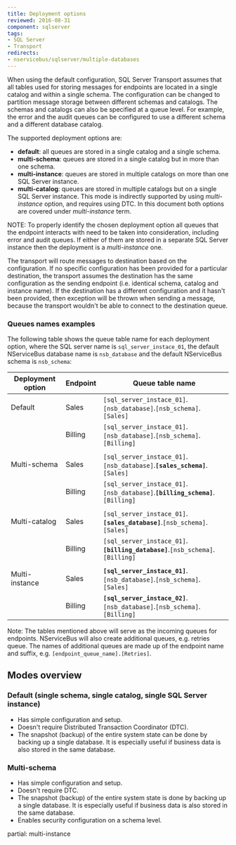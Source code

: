 ```yaml
---
title: Deployment options
reviewed: 2016-08-31
component: sqlserver
tags:
- SQL Server
- Transport
redirects:
- nservicebus/sqlserver/multiple-databases
---
```


When using the default configuration, SQL Server Transport assumes that all tables used for storing messages for endpoints are located in a single catalog and within a single schema. The configuration can be changed to partition message storage between different schemas and catalogs. The schemas and catalogs can also be specified at a queue level. For example, the error and the audit queues can be configured to use a different schema and a different database catalog.

The supported deployment options are:

 * **default**: all queues are stored in a single catalog and a single schema.
 * **multi-schema**: queues are stored in a single catalog but in more than one schema.
 * **multi-instance**: queues are stored in multiple catalogs on more than one SQL Server instance.
 * **multi-catalog**: queues are stored in multiple catalogs but on a single SQL Server instance. This mode is indirectly supported by using *multi-instance* option, and requires using DTC. In this document both options are covered under *multi-instance* term.

NOTE: To properly identify the chosen deployment option all queues that the endpoint interacts with need to be taken into consideration, including error and audit queues. If either of them are stored in a separate SQL Server instance then the deployment is a *multi-instance* one.

The transport will route messages to destination based on the configuration. If no specific configuration has been provided for a particular destination, the transport assumes the destination has the same configuration as the sending endpoint (i.e. identical schema, catalog and instance name). If the destination has a different configuration and it hasn't been provided, then exception will be thrown when sending a message, because the transport wouldn't be able to connect to the destination queue.


### Queues names examples

The following table shows the queue table name for each deployment option, where the SQL server name is `sql_server_instace_01`, the default NServiceBus database name is `nsb_database` and the default NServiceBus schema is `nsb_schema`:

| Deployment option | Endpoint | Queue table name                                                      |
|-------------------|----------|-----------------------------------------------------------------------|
| Default           | Sales    | `[sql_server_instace_01]`.`[nsb_database]`.`[nsb_schema]`.`[Sales]`           |
|                   | Billing  | `[sql_server_instace_01]`.`[nsb_database]`.`[nsb_schema]`.`[Billing]`         |
||||
| Multi-schema      | Sales    | `[sql_server_instace_01]`.`[nsb_database]`.**`[sales_schema]`**.`[Sales]`     |
|                   | Billing  | `[sql_server_instace_01]`.`[nsb_database]`.**`[billing_schema]`**.`[Billing]` |
||||
| Multi-catalog     | Sales    | `[sql_server_instace_01]`.**`[sales_database]`**.`[nsb_schema]`.`[Sales]`     |
|                   | Billing  | `[sql_server_instace_01]`.**`[billing_database]`**.`[nsb_schema]`.`[Billing]` |
||||
| Multi-instance    | Sales    | **`[sql_server_instace_01]`**.`[nsb_database]`.`[nsb_schema]`.`[Sales]`       |
|                   | Billing  | **`[sql_server_instace_02]`**.`[nsb_database]`.`[nsb_schema]`.`[Billing]`     |

Note: The tables mentioned above will serve as the incoming queues for endpoints. NServiceBus will also create additional queues, e.g. retries queue. The names of additional queues are made up of the endpoint name and suffix, e.g. `[endpoint_queue_name].[Retries]`.


## Modes overview


### Default (single schema, single catalog, single SQL Server instance)

 * Has simple configuration and setup.
 * Doesn't require Distributed Transaction Coordinator (DTC).
 * The snapshot (backup) of the entire system state can be done by backing up a single database. It is especially useful if business data is also stored in the same database.


### Multi-schema

 * Has simple configuration and setup.
 * Doesn't require DTC.
 * The snapshot (backup) of the entire system state is done by backing up a single database. It is especially useful if business data is also stored in the same database.
 * Enables security configuration on a schema level.

partial: multi-instance
